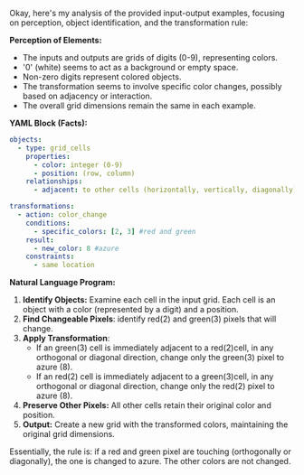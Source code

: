 Okay, here's my analysis of the provided input-output examples, focusing on perception, object identification, and the transformation rule:

**Perception of Elements:**

*   The inputs and outputs are grids of digits (0-9), representing colors.
*   '0' (white) seems to act as a background or empty space.
*   Non-zero digits represent colored objects.
*   The transformation seems to involve specific color changes, possibly based on adjacency or interaction.
*   The overall grid dimensions remain the same in each example.

**YAML Block (Facts):**


```yaml
objects:
  - type: grid_cells
    properties:
      - color: integer (0-9)
      - position: (row, column)
    relationships:
      - adjacent: to other cells (horizontally, vertically, diagonally)

transformations:
  - action: color_change
    conditions:
      - specific_colors: [2, 3] #red and green
    result:
      - new_color: 8 #azure
    constraints:
      - same location
```


**Natural Language Program:**

1.  **Identify Objects:** Examine each cell in the input grid. Each cell is an object with a color (represented by a digit) and a position.
2.  **Find Changeable Pixels**: identify red(2) and green(3) pixels that will change.
3.  **Apply Transformation**:
    *   If an green(3) cell is immediately adjacent to a red(2)cell, in any orthogonal or diagonal direction, change only the green(3) pixel to azure (8).
    *   If an red(2) cell is immediately adjacent to a green(3)cell, in any orthogonal or diagonal direction, change only the red(2) pixel to azure (8).
4.  **Preserve Other Pixels:** All other cells retain their original color and position.
5.  **Output:** Create a new grid with the transformed colors, maintaining the original grid dimensions.

Essentially, the rule is: if a red and green pixel are touching (orthogonally or diagonally), the one is changed to azure. The other colors are not changed.
